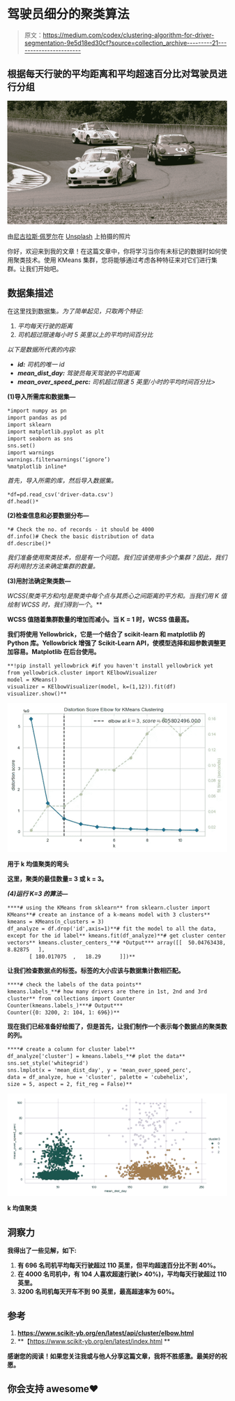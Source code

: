 # 驾驶员细分的聚类算法

> 原文：<https://medium.com/codex/clustering-algorithm-for-driver-segmentation-9e5d18ed30cf?source=collection_archive---------21----------------------->

## **根据每天行驶的平均距离和平均超速百分比对驾驶员进行分组**

![](img/d914b0778ec697bcfcd543ed7897f4e9.png)

由[尼古拉斯·佩罗尔](https://unsplash.com/@nicolaspeyrol?utm_source=medium&utm_medium=referral)在 [Unsplash](https://unsplash.com?utm_source=medium&utm_medium=referral) 上拍摄的照片

你好，欢迎来到我的文章！在这篇文章中，你将学习当你有未标记的数据时如何使用聚类技术。使用 KMeans 集群，您将能够通过考虑各种特征来对它们进行集群。让我们开始吧。

## 数据集描述

在这里找到数据集[](https://www.kaggle.com/datasets/dhruvalpatel30/driver-dataset)*。为了简单起见，只取两个特征:*

1.  *平均每天行驶的距离*
2.  *司机超过限速每小时 5 英里以上的平均时间百分比*

*以下是数据所代表的内容:*

*   ***id:** 司机的唯一 id*
*   ***mean_dist_day:** 驾驶员每天驾驶的平均距离*
*   ***mean_over_speed_perc:** 司机超过限速 5 英里/小时的平均时间百分比>*

****(1)导入所需库和数据集—****

```
*import numpy as pn
import pandas as pd
import sklearn
import matplotlib.pyplot as plt
import seaborn as sns
sns.set()
import warnings
warnings.filterwarnings(‘ignore’)
%matplotlib inline*
```

*首先，导入所需的库，然后导入数据集。*

```
*df=pd.read_csv('driver-data.csv')
df.head()*
```

****(2)检查信息和必要数据分布—****

```
*# Check the no. of records - it should be 4000
df.info()# Check the basic distribution of data
df.describe()*
```

*我们准备使用聚类技术，但是有一个问题。我们应该使用多少个集群？因此，我们将利用肘方法来确定集群的数量。*

****(3)用肘法确定聚类数—****

*WCSS(聚类平方和内)是聚类中每个点与其质心之间距离的平方和。当我们用 K 值绘制 WCSS 时，我们得到一个[](https://www.scikit-yb.org/en/latest/api/cluster/elbow.html)*。**

**WCSS 值随着集群数量的增加而减小。当 K = 1 时，WCSS 值最高。**

**我们将使用 Yellowbrick，它是一个结合了 scikit-learn 和 matplotlib 的 Python 库。Yellowbrick 增强了 Scikit-Learn API，使模型选择和超参数调整更加容易。Matplotlib 在后台使用。**

```
**!pip install yellowbrick #if you haven't install yellowbrick yet
from yellowbrick.cluster import KElbowVisualizer
model = KMeans()
visualizer = KElbowVisualizer(model, k=(1,12)).fit(df)
visualizer.show()**
```

**![](img/55275986bd52f5bb9243c427eaccb68b.png)**

****用于 k 均值聚类的弯头****

**这里，聚类的最佳数量= 3 或 k = 3。**

*****(4)运行 K=3 的算法—*****

```
****# using the KMeans from sklearn** from sklearn.cluster import KMeans**# create an instance of a k-means model with 3 clusters** kmeans = KMeans(n_clusters = 3)
df_analyze = df.drop('id',axis=1)**# fit the model to all the data, except for the id label** kmeans.fit(df_analyze)**# get cluster center vectors** kmeans.cluster_centers_**# *Output*** array([[  50.04763438,    8.82875   ],
       [ 180.017075  ,   18.29      ]])**
```

**让我们检查数据点的标签。标签的大小应该与数据集计数相匹配。**

```
****# check the labels of the data points**
kmeans.labels_**# how many drivers are there in 1st, 2nd and 3rd cluster** from collections import Counter
Counter(kmeans.labels_)***# Output***
Counter({0: 3200, 2: 104, 1: 696})**
```

**现在我们已经准备好绘图了，但是首先，让我们制作一个表示每个数据点的聚类数的列。**

```
****# create a column for cluster label**
df_analyze['cluster'] = kmeans.labels_**# plot the data**
sns.set_style('whitegrid')
sns.lmplot(x = 'mean_dist_day', y = 'mean_over_speed_perc', 
data = df_analyze, hue = 'cluster', palette = 'cubehelix', 
size = 5, aspect = 2, fit_reg = False)**
```

**![](img/7c8bced5646229dd1103cd6c4fa2f54e.png)**

****k 均值聚类****

## **洞察力**

**我得出了一些见解，如下:**

1.  **有 696 名司机平均每天行驶超过 110 英里，但平均超速百分比不到 40%。**
2.  **在 4000 名司机中，有 104 人喜欢超速行驶(> 40%)，平均每天行驶超过 110 英里。**
3.  **3200 名司机每天开车不到 90 英里，最高超速率为 60%。**

## **参考**

1.  **https://www.scikit-yb.org/en/latest/api/cluster/elbow.html**
2.  **【https://www.scikit-yb.org/en/latest/index.html **

**感谢您的阅读！如果您关注我或与他人分享这篇文章，我将不胜感激。最美好的祝愿。**

## **你会支持 awesome❤️**